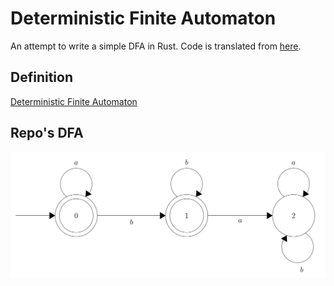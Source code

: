 # Deterministic Finite Automaton

An attempt to write a simple DFA in Rust. Code is translated from [here](https://youtu.be/32bC33nJR3A?si=A4476I7OYZ3vbv-P).

## Definition

[Deterministic Finite Automaton](https://en.wikipedia.org/wiki/Deterministic_finite_automatons)

## Repo's DFA

![State Diagram](assets/dfa-cropped-1.png)

